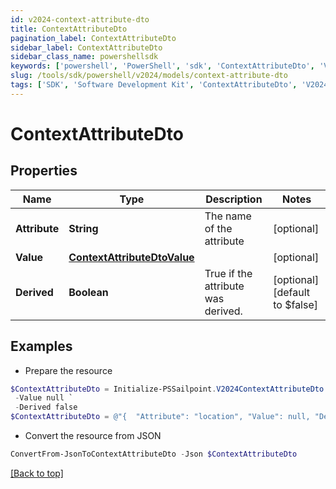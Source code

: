 ```yaml
---
id: v2024-context-attribute-dto
title: ContextAttributeDto
pagination_label: ContextAttributeDto
sidebar_label: ContextAttributeDto
sidebar_class_name: powershellsdk
keywords: ['powershell', 'PowerShell', 'sdk', 'ContextAttributeDto', 'V2024ContextAttributeDto'] 
slug: /tools/sdk/powershell/v2024/models/context-attribute-dto
tags: ['SDK', 'Software Development Kit', 'ContextAttributeDto', 'V2024ContextAttributeDto']
---
```



# ContextAttributeDto

## Properties

Name | Type | Description | Notes
------------ | ------------- | ------------- | -------------
**Attribute** | **String** | The name of the attribute | [optional] 
**Value** | [**ContextAttributeDtoValue**](context-attribute-dto-value) |  | [optional] 
**Derived** | **Boolean** | True if the attribute was derived. | [optional] [default to $false]

## Examples

- Prepare the resource
```powershell
$ContextAttributeDto = Initialize-PSSailpoint.V2024ContextAttributeDto  -Attribute location `
 -Value null `
 -Derived false
$ContextAttributeDto = @"{  "Attribute": "location", "Value": null, "Derived": false }"@
```

- Convert the resource from JSON
```powershell
ConvertFrom-JsonToContextAttributeDto -Json $ContextAttributeDto
```


[[Back to top]](#) 

